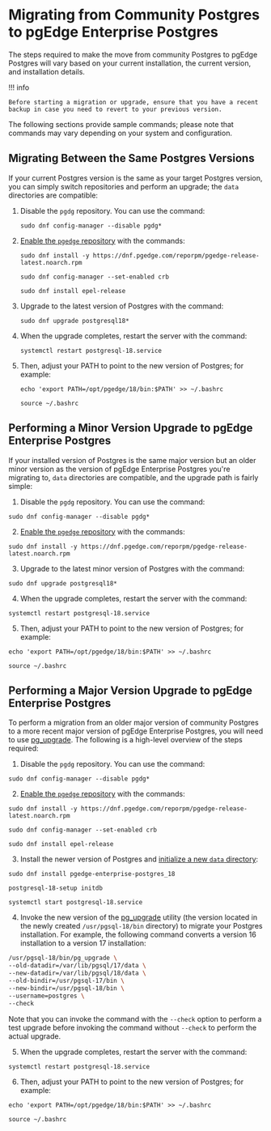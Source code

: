 # Migrating from Community Postgres to pgEdge Enterprise Postgres

The steps required to make the move from community Postgres to pgEdge Postgres will vary based on your current installation, the current version, and installation details. 

!!! info

    Before starting a migration or upgrade, ensure that you have a recent backup in case you need to revert to your previous version.

The following sections provide sample commands; please note that commands may vary depending on your system and configuration.


## Migrating Between the Same Postgres Versions

If your current Postgres version is the same as your target Postgres version, you can simply switch repositories and perform an upgrade; the `data` directories are compatible:

1. Disable the `pgdg` repository.  You can use the command:

    `sudo dnf config-manager --disable pgdg*`

2. [Enable the `pgedge` repository](../el/configure-repo.md) with the commands:

    `sudo dnf install -y https://dnf.pgedge.com/reporpm/pgedge-release-latest.noarch.rpm`
  
    `sudo dnf config-manager --set-enabled crb`
  
    `sudo dnf install epel-release`

3. Upgrade to the latest version of Postgres with the command:

    `sudo dnf upgrade postgresql18*`

4. When the upgrade completes, restart the server with the command:

    `systemctl restart postgresql-18.service`

5. Then, adjust your PATH to point to the new version of Postgres; for example:

    `echo 'export PATH=/opt/pgedge/18/bin:$PATH' >> ~/.bashrc`
  
    `source ~/.bashrc`


## Performing a Minor Version Upgrade to pgEdge Enterprise Postgres

If your installed version of Postgres is the same major version but an older minor version as the version of pgEdge Enterprise Postgres you're migrating to, `data` directories are compatible, and the upgrade path is fairly simple:

1. Disable the `pgdg` repository.  You can use the command:

  `sudo dnf config-manager --disable pgdg*`

2. [Enable the `pgedge` repository](../el/configure-repo.md) with the commands:

  `sudo dnf install -y https://dnf.pgedge.com/reporpm/pgedge-release-latest.noarch.rpm`

3. Upgrade to the latest minor version of Postgres with the command:

  `sudo dnf upgrade postgresql18*`

4. When the upgrade completes, restart the server with the command:

  `systemctl restart postgresql-18.service`

5. Then, adjust your PATH to point to the new version of Postgres; for example:

  `echo 'export PATH=/opt/pgedge/18/bin:$PATH' >> ~/.bashrc`

  `source ~/.bashrc`


## Performing a Major Version Upgrade to pgEdge Enterprise Postgres

To perform a migration from an older major version of community Postgres to a more recent major version of pgEdge Enterprise Postgres, you will need to use [pg_upgrade](https://www.postgresql.org/docs/current/pgupgrade.html). The following is a high-level overview of the steps required:

1. Disable the `pgdg` repository.  You can use the command:

  `sudo dnf config-manager --disable pgdg*`

2. [Enable the `pgedge` repository](../el/configure-repo.md) with the commands:

  `sudo dnf install -y https://dnf.pgedge.com/reporpm/pgedge-release-latest.noarch.rpm`
  
  `sudo dnf config-manager --set-enabled crb`
  
  `sudo dnf install epel-release`

3. Install the newer version of Postgres and [initialize a new `data` directory](../el/installing.md#installing-pgedge-enterprise-postgres-and-initializing-a-database):

  `sudo dnf install pgedge-enterprise-postgres_18`

  `postgresql-18-setup initdb`

  `systemctl start postgresql-18.service`

4. Invoke the new version of the [pg_upgrade](https://www.postgresql.org/docs/18/pgupgrade.html) utility (the version located in the newly created `/usr/pgsql-18/bin` directory) to migrate your Postgres installation. For example, the following command converts a version 16 installation to a version 17 installation:

  ```bash
  /usr/pgsql-18/bin/pg_upgrade \
  --old-datadir=/var/lib/pgsql/17/data \
  --new-datadir=/var/lib/pgsql/18/data \
  --old-bindir=/usr/pgsql-17/bin \
  --new-bindir=/usr/pgsql-18/bin \
  --username=postgres \
  --check
  ```

  Note that you can invoke the command with the `--check` option to perform a test upgrade before invoking the command without `--check` to perform the actual upgrade.

5. When the upgrade completes, restart the server with the command:

  `systemctl restart postgresql-18.service`

6. Then, adjust your PATH to point to the new version of Postgres; for example:

  `echo 'export PATH=/opt/pgedge/18/bin:$PATH' >> ~/.bashrc`

  `source ~/.bashrc`



